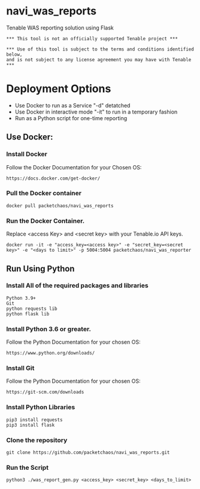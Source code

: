 # navi_was_reports
Tenable WAS reporting solution using Flask

    *** This tool is not an officially supported Tenable project ***

    *** Use of this tool is subject to the terms and conditions identified below,
    and is not subject to any license agreement you may have with Tenable ***

# Deployment Options
* Use Docker to run as a Service "-d" detatched
* Use Docker in interactive mode "-it" to run in a temporary fashion
* Run as a Python script for one-time reporting


## Use Docker:
### Install Docker
Follow the Docker Documentation for your Chosen OS:

    https://docs.docker.com/get-docker/

### Pull the Docker container
    docker pull packetchaos/navi_was_reports

### Run the Docker Container.
Replace \<access Key> and \<secret key> with your Tenable.io API keys.

    docker run -it -e "access_key=<access key>" -e "secret_key=<secret key>" -e "<days to limit>" -p 5004:5004 packetchaos/navi_was_reporter

## Run Using Python
### Install All of the required packages and libraries
    Python 3.9+
    Git
    python requests lib
    python flask lib

### Install Python 3.6 or greater.
Follow the Python Documentation for your chosen OS:

    https://www.python.org/downloads/

### Install Git
Follow the Python Documentation for your chosen OS:

    https://git-scm.com/downloads

### Install Python Libraries
    pip3 install requests
    pip3 install flask

### Clone the repository
    git clone https://github.com/packetchaos/navi_was_reports.git

### Run the Script
    python3 ./was_report_gen.py <access_key> <secret_key> <days_to_limit>
